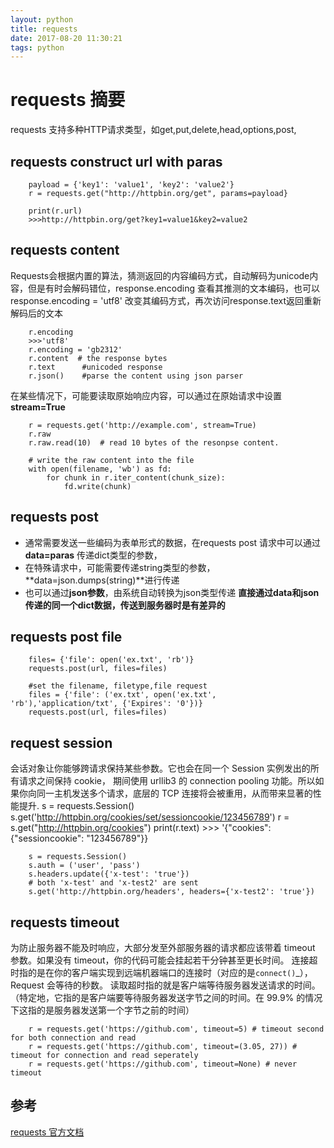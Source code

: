 ```yaml
---
layout: python
title: requests
date: 2017-08-20 11:30:21
tags: python
---
```

# requests 摘要 #
requests 支持多种HTTP请求类型，如get,put,delete,head,options,post,
## requests construct url with paras ##

		payload = {'key1': 'value1', 'key2': 'value2'}
		r = requests.get("http://httpbin.org/get", params=payload}

		print(r.url)
		>>>http://httpbin.org/get?key1=value1&key2=value2

## requests content ##
Requests会根据内置的算法，猜测返回的内容编码方式，自动解码为unicode内容，但是有时会解码错位，response.encoding 查看其推测的文本编码，也可以response.encoding = 'utf8' 改变其编码方式，再次访问response.text返回重新解码后的文本

		r.encoding
		>>>'utf8'
		r.encoding = 'gb2312'
		r.content  # the response bytes
		r.text		#unicoded response
		r.json()	#parse the content using json parser

在某些情况下，可能要读取原始响应内容，可以通过在原始请求中设置**stream=True**

		r = requests.get('http://example.com', stream=True)
		r.raw
		r.raw.read(10)	# read 10 bytes of the resonpse content.

		# write the raw content into the file
		with open(filename, 'wb') as fd:
			for chunk in r.iter_content(chunk_size):
				fd.write(chunk)

## requests post ##


* 通常需要发送一些编码为表单形式的数据，在requests post 请求中可以通过**data=paras** 传递dict类型的参数，
* 在特殊请求中，可能需要传递string类型的参数，**data=json.dumps(string)**进行传递
* 也可以通过**json参数**，由系统自动转换为json类型传递
**直接通过data和json传递的同一个dict数据，传送到服务器时是有差异的**

## requests post file ##

		files= {'file': open('ex.txt', 'rb')}
		requests.post(url, files=files)

		#set the filename, filetype,file request
		files = {'file': ('ex.txt', open('ex.txt', 'rb'),'application/txt', {'Expires': '0'})}
		requests.post(url, files=files)

## request session ##
会话对象让你能够跨请求保持某些参数。它也会在同一个 Session 实例发出的所有请求之间保持 cookie， 期间使用 urllib3 的 connection pooling 功能。所以如果你向同一主机发送多个请求，底层的 TCP 连接将会被重用，从而带来显著的性能提升.
		s = requests.Session()
		s.get('http://httpbin.org/cookies/set/sessioncookie/123456789')
		r = s.get("http://httpbin.org/cookies")
		print(r.text)
		>>> '{"cookies": {"sessioncookie": "123456789"}}

		s = requests.Session()
		s.auth = ('user', 'pass')
		s.headers.update({'x-test': 'true'})
		# both 'x-test' and 'x-test2' are sent
		s.get('http://httpbin.org/headers', headers={'x-test2': 'true'})

## requests timeout ##
为防止服务器不能及时响应，大部分发至外部服务器的请求都应该带着 timeout 参数。如果没有 timeout，你的代码可能会挂起若干分钟甚至更长时间。
连接超时指的是在你的客户端实现到远端机器端口的连接时（对应的是`connect()`_），Request 会等待的秒数。
读取超时指的就是客户端等待服务器发送请求的时间。（特定地，它指的是客户端要等待服务器发送字节之间的时间。在 99.9% 的情况下这指的是服务器发送第一个字节之前的时间）

		r = requests.get('https://github.com', timeout=5) # timeout second  for both connection and read
		r = requests.get('https://github.com', timeout=(3.05, 27)) # timeout for connection and read seperately
		r = requests.get('https://github.com', timeout=None) # never timeout 


## 参考 ##
[requests 官方文档](http://docs.python-requests.org/en/master/)
